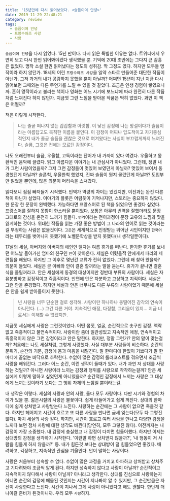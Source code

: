 ```yaml
---
title: '15년만에 다시 읽어보았다. <슬픔이여 안녕>'
date: 2019-11-29 22:48:21
category: review
tags:
  - 슬픔이여 안녕
  - 프랑수와즈 사강
  - 사랑
---
```


`슬픔이여 안녕`을 다시 읽었다. 15년 만이다. 다시 읽은 특별한 이유는 없다. 트위터에서 우연히 보고 다시 한번 읽어봐야겠다 생각했을 뿐. 기억에 20대 초반에는 그다지 큰 감흥은 없었다. 명작 소설 한권 읽어냈다는 정도의 성취감. 딱 그정도 였다. 하지만 모두들 명작이라 하지 않던가. 18세의 어린 `프랑수와즈 사강`을 일약 스타로 만들어준 대단한 작품이 아닌가. 그저 과거의 내가 공감하지 못했을 뿐이 아닐까? 어쩌면 15년이 지난 지금 다시 읽어보면 그때와는 다른 무언가를 느낄 수 있을 것 같았다. 조금은 인생 경험이 쌓였으니까. 흔히 명작이라고 불리는 책이나 영화는 어느 시기에 보느냐에 따라 완전히 다른 작품처럼 느껴진다 하지 않던가. 지금껏 그런 느낌을 받아본 작품은 딱히 없었다. 과연 이 책은 어떨까?

책은 이렇게 시작한다.

> 나는 줄곧 떠나지 않는 갑갑함과 아릿함. 이 낯선 감정에 나는 망설이다가 슬픔이라는 아름답고도 묵직한 이름을 붙인다. 이 감정이 어찌나 압도적이고 자기중심적인지 내가 줄곧 슬픔을 괜찮은 것으로 여겨왔다는 사실이 부끄럽게까지 느껴진다. 슬픔, 그것은 전에는 모르던 감정이다.

나도 오래전부터 슬픔, 우울함, 고독이라는 단어가 내 가까이 있다 여겼다. 우울하고 몽환적인 음악에 끌렸다. 밝고 아름다운 이야기는 내 관심사가 아니었다. 그런데, 정말 내가 그런 사람이었을까? 그저 그런 감정들이 멋있어 보였던게 아닐까? 멋있어 보여서 동경했던게 아닐까? 슬픈척, 우울한척 했었지, 진짜 슬픔이 뭔지 몰랐던게 아닐까? 도입부만 읽었을 뿐인데, 많은 의문이 머리속을 스쳐갔다.

읽다보니 점점 빠져들기 시작했다. 번역가 역량의 차이는 있겠지만, 이전과는 완전 다른 책이 아닌가 싶었다. 이야기의 플롯은 어렴풋이 기억나지만, 스토리는 중요하지 않았다. 한 문장 한 문장이 완벽했다. 가능하다면 프랑스어로 된 책을 읽었으면 좋겠다 싶었다. 프랑스어를 잘하지 못함이 한스러울 뿐이었다. 보통은 아무리 번역을 잘했더라도 문장 그대로의 감성을 온전히 느끼기 힘들다. `번역`이라는 전이과정이 문장 고유의 느낌과 맛을 잃게하는 것이다. 위대한 작품을 읽는 가장 좋은 방법이 그 나라의 언어로 읽는 것이라는걸 부정하는 사람은 없을것이다. `고은`은 세계적으로 인정받는 뛰어난 시인이지만 `한국어`라는 테두리를 벗어나지 못했기에 노벨문학상을 받지 못했다(내 생각일뿐이다).

17살의 세실, 아버지와 아버지의 애인인 엘자는 여름 휴가를 떠난다. 한가한 휴가를 보내던 어느날 돌아가신 엄마의 친구인 `안`이 찾아온다. 세실은 어렸을적 안에게서 파리의 세련됨을 배웠다. 하지만 그 이후로 몇년간 교류가 전혀 없었다. 그런데 왜 찾아 왔을까? 의문이 들었다. 세실은 곧 아빠와 안이 결혼 할꺼라는 말을 듣는다. 휴가가 끝나면 결혼식을 올릴꺼라고. 안은 세실에게 동경의 대상이지만 정반대 부류의 사람이다. 세실은 자유분방하고 감정적이고 즉흥적이다. 반면에 안은 차분하고 고상하고 지적이다. 세실은 그런 안을 존경했다. 하지만 세실과 안은 너무나도 다른 부류의 사람이었기 때문에 세실은 안을 쉽게 받아들이지 못한다.

> 넌 사랑을 너무 단순한 걸로 생각해. 사랑이란 하나하나 동떨어진 감각의 연속이 아니란다. (...) 그건 다른 거야. 지속적인 애정, 다정함, 그리움이 있지… 지금 너로서는 이해할 수 없겠지만.

지금껏 세실에게 사랑은 그런것이었다. 어떤 몸짓, 얼굴, 순간적으로 솟구친 감정. 맥락없고 즉흥적이고 불연속적이다. 사랑이란 좀더 일관성있고 지속적인 애정, 연속적이고 즉흥적이지 않은 그런 감정이라고 안은 말한다. 하지만, 정말 그런가? 안의 말이 맞는걸까? 처음에는 나도 세실처럼, 그렇게 사랑했다. 사실 대부분 사람들이 비슷하다. 순간의 분위기, 순간의 기분, 감정에 몸과 마음을 내맡긴다. 말 한마디에 한없이 기쁘다가 말 한마디에 끝없는 바닥으로 추락한다. 수없이 많은 감정의 롤러코스트를 겪으면서 조금씩 사랑을 배워간다. 그러다 어느 순간, 이런 생각이 들때가 있다. 내가 과연 저 상대를 사랑하는 것일까? 아니면 사랑이라 느끼는 감정과 행위를 사랑으로 착각하는걸까? 안은 세실에게 이렇게 말하고 싶었던게 아니였을까? 순간적인 감정에서 느끼는 사랑은 그 대상에게 느끼는것이라기 보다는 그 행위 자체의 느낌일 뿐이라는걸.

내 생각은 이렇다. 세실의 사랑과 안의 사랑, 둘다 모두 사랑이다. 다만 시기와 경험의 차이가 있을 뿐. 젊은시절의 사랑은 불꽃이다. 쉽게 타들어가고 쉽게 꺼진다. 상대의 한마디에 쉽게 상처받고 사랑받는다 느낀다. 사랑하는 순간에는 그 사람이 없으면 죽을것 같다. 하지만 헤어지고 시간이 흐르고 또 다른 사랑을 만나면 금세 잊는다(모두 다 그렇진 않다). 마치 세실의 사랑 같다. 하지만, 시간이 흐르고 여러 사람을 만나고 다양한 감정을 느끼다 보면 점차 사랑에 대한 생각도 바뀐다(당연히, 모두 그렇진 않다). 이전까지는 내 감정이 가장 소중했다. 내 감정에 충실했고 내 감정이 다치면 힘들어했다. 하지만 이제는 상대방의 감정을 생각하기 시작한다. '이런말 하면 상처받지 않을까?', '내 행동이 저 사람을 힘들게 하지 않을까?' 등. 내가 힘든것 보다는 상대방이 덜 힘들었으면 좋겠다. 배려하고, 걱정하고, 지속적인 관심을 기울인다. 안이 말하는 사랑이다. 

사랑은 처음부터 성숙할 수 없다. 수없이 많은 과정을 거치고 아파하고 상처받고 상처주고 기다려봐야 조금씩 알게 된다. 하지만 성숙하지 않다고 사랑이 아닐까? 순간적이고 지속적이지 않다해서 사랑이 아닐까? 아니라고 생각한다. 상대를 진심으로 사랑하는지 아니면 순간의 감정에 매몰된 것인지는 시간이 지나봐야 알 수 있지만, 그 순간만큼은 자신이 사랑한다고 느낀다. 시간이 지나서 그게 사랑이 아니었다고 해도 괜찮다. 한단계 더 나아갈 준비가 된것이니까. 우리 모두 `사랑`하자. 
 